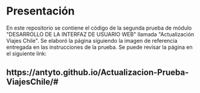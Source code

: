 <h1>Presentación</h1>
<p>En este repositorio se contiene el código de la segunda prueba de módulo "DESARROLLO DE LA INTERFAZ DE USUARIO WEB" llamada "Actualización Viajes Chile". Se elaboró la página siguiendo la imagen de referencia entregada en las instrucciones de la prueba. Se puede revisar la página en el siguiente link: <h2>https://antyto.github.io/Actualizacion-Prueba-ViajesChile/#<h2></p>
